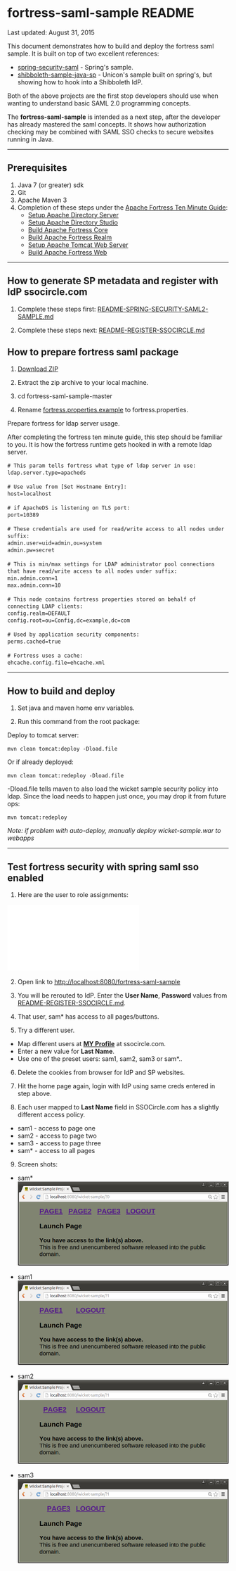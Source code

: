 # fortress-saml-sample README

 Last updated: August 31, 2015

 This document demonstrates how to build and deploy the fortress saml sample.  It is built on top of two excellent references:
  * [spring-security-saml](https://github.com/spring-projects/spring-security-saml) - Spring's sample.
  * [shibboleth-sample-java-sp](https://github.com/UniconLabs/shibboleth-sample-java-sp) - Unicon's sample built on spring's, but showing how to hook into a Shibboleth IdP.

 Both of the above projects are the first stop developers should use when wanting to understand basic SAML 2.0 programming concepts.

 The **fortress-saml-sample** is intended as a next step, after the developer has already mastered the saml concepts.  It shows how authorization checking may be combined with SAML SSO
 checks to secure websites running in Java.

-------------------------------------------------------------------------------
## Prerequisites
1. Java 7 (or greater) sdk
2. Git
3. Apache Maven 3
4. Completion of these steps under the [Apache Fortress Ten Minute Guide](http://directory.apache.org/fortress/gen-docs/latest/apidocs/org/apache/directory/fortress/core/doc-files/ten-minute-guide.html):
    * [Setup Apache Directory Server](http://directory.apache.org/fortress/gen-docs/latest/apidocs/org/apache/directory/fortress/core/doc-files/apache-directory-server.html)
    * [Setup Apache Directory Studio](http://directory.apache.org/fortress/gen-docs/latest/apidocs/org/apache/directory/fortress/core/doc-files/apache-directory-studio.html)
    * [Build Apache Fortress Core](http://directory.apache.org/fortress/gen-docs/latest/apidocs/org/apache/directory/fortress/core/doc-files/apache-fortress-core.html)
    * [Build Apache Fortress Realm](http://directory.apache.org/fortress/gen-docs/latest/apidocs/org/apache/directory/fortress/core/doc-files/apache-fortress-realm.html)
    * [Setup Apache Tomcat Web Server](http://directory.apache.org/fortress/gen-docs/latest/apidocs/org/apache/directory/fortress/core/doc-files/apache-tomcat.html)
    * [Build Apache Fortress Web](http://directory.apache.org/fortress/gen-docs/latest/apidocs/org/apache/directory/fortress/core/doc-files/apache-fortress-web.html)

-------------------------------------------------------------------------------
## How to generate SP metadata and register with IdP ssocircle.com

1. Complete these steps first: [README-SPRING-SECURITY-SAML2-SAMPLE.md](README-SPRING-SECURITY-SAML2-SAMPLE.md)

2. Complete these steps next: [README-REGISTER-SSOCIRCLE.md](README-REGISTER-SSOCIRCLE.md)

## How to prepare fortress saml package

1. [Download ZIP](https://github.com/shawnmckinney/fortress-saml-sample/archive/master.zip)

2. Extract the zip archive to your local machine.

3. cd fortress-saml-sample-master

4. Rename [fortress.properties.example](src/main/resources/fortress.properties.example) to fortress.properties.

 Prepare fortress for ldap server usage.

 After completing the fortress ten minute guide, this step should be familiar to you.  It is how the fortress runtime gets hooked in with a remote ldap server.
 ```properties
# This param tells fortress what type of ldap server in use:
ldap.server.type=apacheds

# Use value from [Set Hostname Entry]:
host=localhost

# if ApacheDS is listening on TLS port:
port=10389

# These credentials are used for read/write access to all nodes under suffix:
admin.user=uid=admin,ou=system
admin.pw=secret

# This is min/max settings for LDAP administrator pool connections that have read/write access to all nodes under suffix:
min.admin.conn=1
max.admin.conn=10

# This node contains fortress properties stored on behalf of connecting LDAP clients:
config.realm=DEFAULT
config.root=ou=Config,dc=example,dc=com

# Used by application security components:
perms.cached=true

# Fortress uses a cache:
ehcache.config.file=ehcache.xml
 ```

-------------------------------------------------------------------------------
## How to build and deploy

1. Set java and maven home env variables.

2. Run this command from the root package:

  Deploy to tomcat server:
  ```maven
 mvn clean tomcat:deploy -Dload.file
  ```

  Or if already deployed:
  ```maven
 mvn clean tomcat:redeploy -Dload.file
  ```

   -Dload.file tells maven to also load the wicket sample security policy into ldap.  Since the load needs to happen just once, you may drop it from future ops:
  ```maven
 mvn tomcat:redeploy
  ```
 *Note: if problem  with auto-deploy, manually deploy wicket-sample.war to webapps*

-------------------------------------------------------------------------------

## Test fortress security with spring saml sso enabled

 1. Here are the user to role assignments:

  ![fortress-saml-sample security policy](src/main/resources/fortress-saml-sample-security-policy.xml)

 2. Open link to [http://localhost:8080/fortress-saml-sample](http://localhost:8080/fortress-saml-sample)

 3. You will be rerouted to IdP.  Enter the **User Name**, **Password** values from [README-REGISTER-SSOCIRCLE.md](README-REGISTER-SSOCIRCLE.md).

 4. That user, sam* has access to all pages/buttons.

 5. Try a different user.
   * Map different users at [**MY Profile**](https://idp.ssocircle.com/sso/hos/SelfCare.jsp) at ssocircle.com.
   * Enter a new value for **Last Name**.
   * Use one of the preset users: sam1, sam2, sam3 or sam*..

 6. Delete the cookies from browser for IdP and SP websites.

 7. Hit the home page again, login with IdP using same creds entered in step above.

 8. Each user mapped to **Last Name** field in SSOCircle.com has a slightly different access policy.
  * sam1 - access to page one
  * sam2 - access to page two
  * sam3 - access to page three
  * sam* - access to all pages

 9. Screen shots:
  * sam*
    ![Sam*](src/main/javadoc/doc-files/Screenshot-wicket-sample-wssuperuser-small.png "Super User")

  * sam1
    ![WsUser1](src/main/javadoc/doc-files/Screenshot-wicket-sample-wsuser1-small.png "WsUser1")

  * sam2
    ![WsUser2](src/main/javadoc/doc-files/Screenshot-wicket-sample-wsuser2-small.png "WsUser2")

  * sam3
    ![WsUser3](src/main/javadoc/doc-files/Screenshot-wicket-sample-wsuser3-small.png "WsUser3")